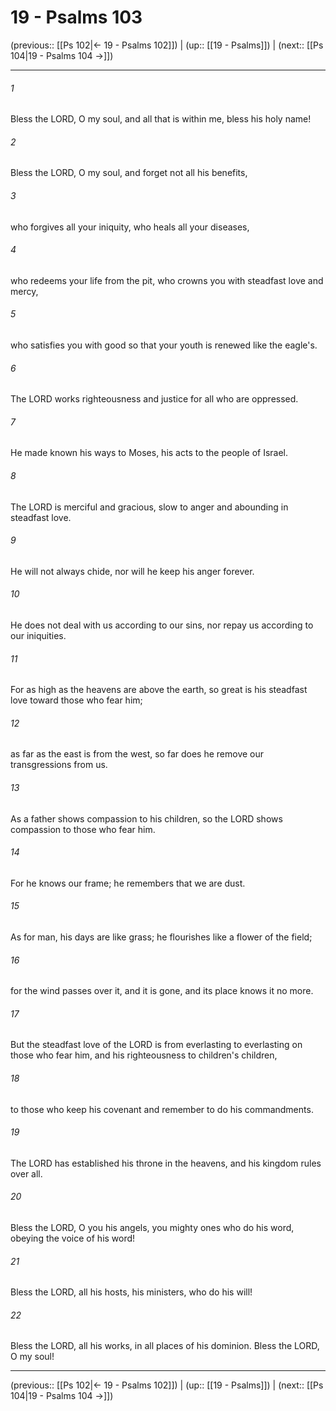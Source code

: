 # 19 - Psalms 103

(previous:: [[Ps 102|← 19 - Psalms 102]]) | (up:: [[19 - Psalms]]) | (next:: [[Ps 104|19 - Psalms 104 →]])

***


###### 1 
Bless the LORD, O my soul, and all that is within me, bless his holy name! 

###### 2 
Bless the LORD, O my soul, and forget not all his benefits, 

###### 3 
who forgives all your iniquity, who heals all your diseases, 

###### 4 
who redeems your life from the pit, who crowns you with steadfast love and mercy, 

###### 5 
who satisfies you with good so that your youth is renewed like the eagle's. 

###### 6 
The LORD works righteousness and justice for all who are oppressed. 

###### 7 
He made known his ways to Moses, his acts to the people of Israel. 

###### 8 
The LORD is merciful and gracious, slow to anger and abounding in steadfast love. 

###### 9 
He will not always chide, nor will he keep his anger forever. 

###### 10 
He does not deal with us according to our sins, nor repay us according to our iniquities. 

###### 11 
For as high as the heavens are above the earth, so great is his steadfast love toward those who fear him; 

###### 12 
as far as the east is from the west, so far does he remove our transgressions from us. 

###### 13 
As a father shows compassion to his children, so the LORD shows compassion to those who fear him. 

###### 14 
For he knows our frame; he remembers that we are dust. 

###### 15 
As for man, his days are like grass; he flourishes like a flower of the field; 

###### 16 
for the wind passes over it, and it is gone, and its place knows it no more. 

###### 17 
But the steadfast love of the LORD is from everlasting to everlasting on those who fear him, and his righteousness to children's children, 

###### 18 
to those who keep his covenant and remember to do his commandments. 

###### 19 
The LORD has established his throne in the heavens, and his kingdom rules over all. 

###### 20 
Bless the LORD, O you his angels, you mighty ones who do his word, obeying the voice of his word! 

###### 21 
Bless the LORD, all his hosts, his ministers, who do his will! 

###### 22 
Bless the LORD, all his works, in all places of his dominion. Bless the LORD, O my soul!

***

(previous:: [[Ps 102|← 19 - Psalms 102]]) | (up:: [[19 - Psalms]]) | (next:: [[Ps 104|19 - Psalms 104 →]])
